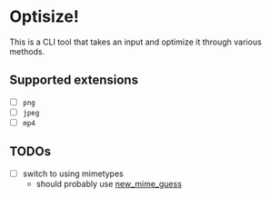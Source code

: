 # Optisize!

This is a CLI tool that takes an input and optimize it through various methods.

## Supported extensions

- [ ] `png`
- [ ] `jpeg`
- [ ] `mp4`

## TODOs

- [ ] switch to using mimetypes
  - should probably use [new_mime_guess](https://crates.io/crates/new_mime_guess)
